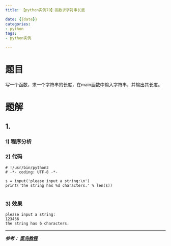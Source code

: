 ```yaml
---
title: 【python实例70】函数求字符串长度

date: {{date}}
categories:
- python
tags:
- python实例

---
```

# 题目
写一个函数，求一个字符串的长度，在main函数中输入字符串，并输出其长度。
# 题解
## 1.
### 1) 程序分析
### 2) 代码

```
# !/usr/bin/python3
# -*- coding: UTF-8 -*-

s = input('please input a string:\n')
print('the string has %d characters.' % len(s))


```

### 3) 效果
```
please input a string:
123456
the string has 6 characters.
```


---
***参考：
[菜鸟教程](https://www.runoob.com/python/python-100-examples.html)***
